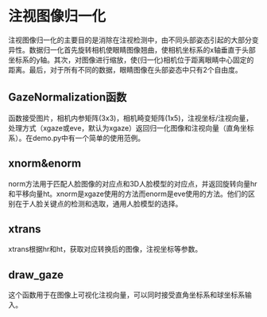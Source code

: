 # 注视图像归一化
注视图像归一化的主要目的是消除在注视检测中，由不同头部姿态引起的大部分变异性。数据归一化首先旋转相机使眼睛图像翘曲，使相机坐标系的x轴垂直于头部坐标系的y轴。其次，对图像进行缩放，使(归一化)相机位于距离眼睛中心固定的距离。最后，对于所有不同的数据，眼睛图像在头部姿态中只有2个自由度。
## GazeNormalization函数
函数接受图片，相机内参矩阵(3x3)，相机畸变矩阵(1x5)，注视坐标/注视向量，处理方式（xgaze或eve，默认为xgaze）返回归一化图像和注视向量（直角坐标系）。在demo.py中有一个简单的使用范例。
## xnorm&enorm
norm方法用于匹配人脸图像的对应点和3D人脸模型的对应点，并返回旋转向量hr和平移向量ht。xnorm是xgaze使用的方法而enorm是eve使用的方法。他们的区别在于人脸关键点的检测和选取，通用人脸模型的选择。
## xtrans
xtrans根据hr和ht，获取对应转换后的图像，注视坐标等参数。
## draw_gaze
这个函数用于在图像上可视化注视向量，可以同时接受直角坐标系和球坐标系输入。